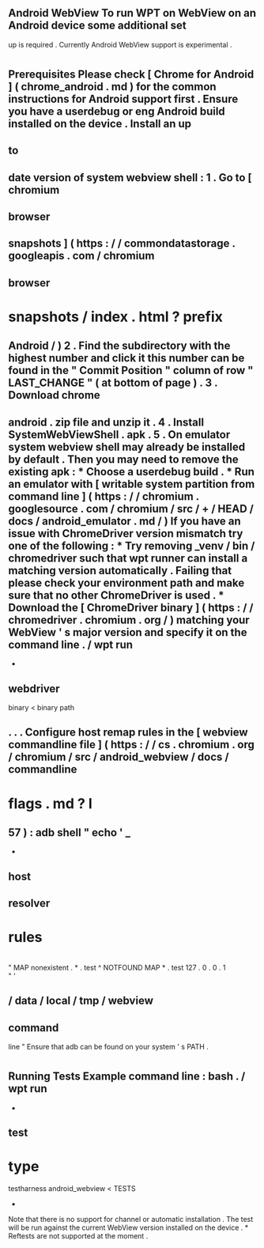#
Android
WebView
To
run
WPT
on
WebView
on
an
Android
device
some
additional
set
-
up
is
required
.
Currently
Android
WebView
support
is
experimental
.
#
#
Prerequisites
Please
check
[
Chrome
for
Android
]
(
chrome_android
.
md
)
for
the
common
instructions
for
Android
support
first
.
Ensure
you
have
a
userdebug
or
eng
Android
build
installed
on
the
device
.
Install
an
up
-
to
-
date
version
of
system
webview
shell
:
1
.
Go
to
[
chromium
-
browser
-
snapshots
]
(
https
:
/
/
commondatastorage
.
googleapis
.
com
/
chromium
-
browser
-
snapshots
/
index
.
html
?
prefix
=
Android
/
)
2
.
Find
the
subdirectory
with
the
highest
number
and
click
it
this
number
can
be
found
in
the
"
Commit
Position
"
column
of
row
"
LAST_CHANGE
"
(
at
bottom
of
page
)
.
3
.
Download
chrome
-
android
.
zip
file
and
unzip
it
.
4
.
Install
SystemWebViewShell
.
apk
.
5
.
On
emulator
system
webview
shell
may
already
be
installed
by
default
.
Then
you
may
need
to
remove
the
existing
apk
:
*
Choose
a
userdebug
build
.
*
Run
an
emulator
with
[
writable
system
partition
from
command
line
]
(
https
:
/
/
chromium
.
googlesource
.
com
/
chromium
/
src
/
+
/
HEAD
/
docs
/
android_emulator
.
md
/
)
If
you
have
an
issue
with
ChromeDriver
version
mismatch
try
one
of
the
following
:
*
Try
removing
_venv
/
bin
/
chromedriver
such
that
wpt
runner
can
install
a
matching
version
automatically
.
Failing
that
please
check
your
environment
path
and
make
sure
that
no
other
ChromeDriver
is
used
.
*
Download
the
[
ChromeDriver
binary
]
(
https
:
/
/
chromedriver
.
chromium
.
org
/
)
matching
your
WebView
'
s
major
version
and
specify
it
on
the
command
line
.
/
wpt
run
-
-
webdriver
-
binary
<
binary
path
>
.
.
.
Configure
host
remap
rules
in
the
[
webview
commandline
file
]
(
https
:
/
/
cs
.
chromium
.
org
/
chromium
/
src
/
android_webview
/
docs
/
commandline
-
flags
.
md
?
l
=
57
)
:
adb
shell
"
echo
'
_
-
-
host
-
resolver
-
rules
=
\
"
MAP
nonexistent
.
*
.
test
^
NOTFOUND
MAP
*
.
test
127
.
0
.
0
.
1
\
"
'
>
/
data
/
local
/
tmp
/
webview
-
command
-
line
"
Ensure
that
adb
can
be
found
on
your
system
'
s
PATH
.
#
#
Running
Tests
Example
command
line
:
bash
.
/
wpt
run
-
-
test
-
type
=
testharness
android_webview
<
TESTS
>
*
Note
that
there
is
no
support
for
channel
or
automatic
installation
.
The
test
will
be
run
against
the
current
WebView
version
installed
on
the
device
.
*
Reftests
are
not
supported
at
the
moment
.
